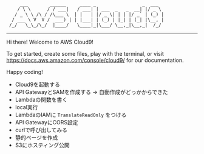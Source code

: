         ___        ______     ____ _                 _  ___  
        / \ \      / / ___|   / ___| | ___  _   _  __| |/ _ \ 
       / _ \ \ /\ / /\___ \  | |   | |/ _ \| | | |/ _` | (_) |
      / ___ \ V  V /  ___) | | |___| | (_) | |_| | (_| |\__, |
     /_/   \_\_/\_/  |____/   \____|_|\___/ \__,_|\__,_|  /_/ 
 ----------------------------------------------------------------- 


Hi there! Welcome to AWS Cloud9!

To get started, create some files, play with the terminal,
or visit https://docs.aws.amazon.com/console/cloud9/ for our documentation.

Happy coding!

- Cloud9を起動する
- API GatewayとSAMを作成する -> 自動作成がどっかからできた
- Lambdaの関数を書く
- local実行
- LambdaのIAMに `TranslateReadOnly` をつける
- API GatewayにCORS設定
- curlで呼び出してみる
- 静的ページを作成
- S3にホスティング公開